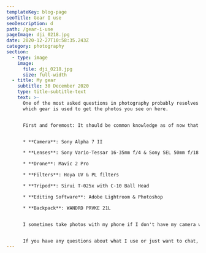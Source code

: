 ```yaml
---
templateKey: blog-page
seoTitle: Gear I use
seoDescription: d
path: /gear-i-use
pageImage: dji_0218.jpg
date: 2020-12-27T10:58:35.243Z
category: photography
section:
  - type: image
    image:
      file: dji_0218.jpg
      size: full-width
  - title: My gear
    subtitle: 30 December 2020
    type: title-subtitle-text
    text: >-
      One of the most asked questions in photography probably resolves around
      which gear is used to get the photos you see on here.


      First and foremost: It should be common knowledge as of now that taking amazing photos and being a good photographer does not solely depend on the gear used but on the human behind the camera, so keep that in mind. It still can be insightful for some to know what I personally use to capture photos, so here's a list for all my fellow photographers and those interested in it.


      * **Camera**: Sony Alpha 7 II

      * **Lenses**: Sony Vario-Tessar 16-35mm f/4 & Sony SEL 50mm f/18

      * **Drone**: Mavic 2 Pro

      * **Filters**: Hoya UV & PL filters

      * **Tripod**: Sirui T-025x with C-10 Ball Head

      * **Editing Software**: Adobe Lightroom & Photoshop

      * **Backpack**: WANDRD PRVKE 21L


      I sometimes take photos with my phone if I don't have my camera with me, but only very few ever make it to the public. I have a Huawei Mate 20.


      If you have any questions about what I use or just want to chat, feel free to [drop me a message](/contact)!
---
```

